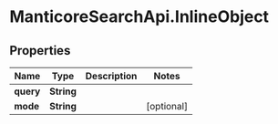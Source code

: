 # ManticoreSearchApi.InlineObject

## Properties

Name | Type | Description | Notes
------------ | ------------- | ------------- | -------------
**query** | **String** |  | 
**mode** | **String** |  | [optional] 


